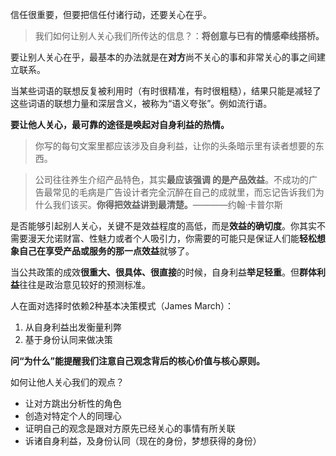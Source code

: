 信任很重要，但要把信任付诸行动，还要关心在乎。

> 我们如何让别人关心我们所传达的信息？：**将创意与已有的情感牵线搭桥。**

要让别人关心在乎，最基本的办法就是在**对方**尚不关心的事和非常关心的事之间建立联系。

当某些词语的联想反复被利用时（有时很精准，有时很粗糙），结果只能是减轻了这些词语的联想力量和深层含义，被称为“语义夸张”。例如流行语。

**要让他人关心，最可靠的途径是唤起对自身利益的热情。**

> 你写的每句文案里都应该涉及自身利益，让你的头条暗示里有读者想要的东西。

> 公司往往养生介绍产品特色，其实**最应该强调 的是产品效益**。不成功的广告最常见的毛病是广告设计者完全沉醉在自己的成就里，而忘记告诉我们为什么我们该买。**你得把效益讲到最清楚。**————约翰·卡普尔斯

是否能够引起别人关心，关键不是效益程度的高低，而是**效益的确切度**。你其实不需要漫天允诺财富、性魅力或者个人吸引力，你需要的可能只是保证人们能**轻松想象自己在享受产品或服务的那一点效益**就够了。

当公共政策的成效**很重大、很具体、很直接**的时候，自身利益**举足轻重**。但**群体利益**往往是政治意见较好的预测标准。

人在面对选择时依赖2种基本决策模式（James March）：

1. 从自身利益出发衡量利弊
2. 基于身份认同来做决策

**问“为什么”能提醒我们注意自己观念背后的核心价值与核心原则。**

如何让他人关心我们的观点？

- 让对方跳出分析性的角色
- 创造对特定个人的同理心
- 证明自己的观念是跟对方原先已经关心的事情有所关联
- 诉诸自身利益，及身份认同（现在的身份，梦想获得的身份）